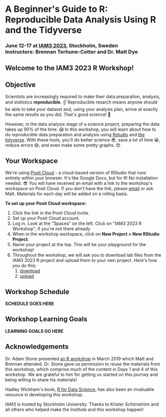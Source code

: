# A Beginner's Guide to R: <br>Reproducible Data Analysis Using R and the Tidyverse
### June 12-17 at [IAM3 2023](), Stockholm, Sweden <br>Instructors: Brennan Terhune-Cotter and Dr. Matt Dye

## Welcome to the IAM3 2023 R Workshop!

## Objective
Scientists are increasingly required to make their data preparation, analysis, and statistics **reproducible**. :point_up: Reproducible resarch means anyone should be able to take your dataset and, using your analysis plan, arrive at exactly the same results as you did. That's good science! :raised_hands:

However, in the data analysis stage of a science project, preparing the data takes up 90% of the time. :scream: In this workshop, you will learn about how to do *reproducible* data preparation and analysis using [Rstudio](http://www.rstudio.com) and [the tidyverse](http://www.tidyverse.org). With these tools, you'll do better science :sunglasses:, save a lot of time :grin:, reduce errors :sweat_smile:, and even make some pretty graphs. :heart_eyes:

## Your Workspace
We're using [Posit Cloud](https://posit.cloud/) - a cloud-based version of RStudio that runs entirely within your browser. It's like Google Docs, but for R! No installation needed. :sunglasses:
You will have received an email with a link to the workshop's workspace on Posit Cloud. If you don't have the link, please [email](mailto:mwddls@rit.edu) or ask Matt. Materials for each day will be added on a rolling basis. 

**To set up your Posit Cloud workspace:**
1. Click the link in the Posit Cloud invite.
2. Set up your Posit Cloud account. 
3. Log in. Look at the "Spaces" on the left. Click on "IAM3 2023 R Workshop", if you're not there already
4. When in the workshop workspace, click on **New Project > New RStudio Project**.
5. Name your project at the top. This will be your playground for the workshop!
6. Throughout the workshop, we will ask you to download lab files from the IAM3 2023 R project and upload them to your own project. Here's how you do this:
    1. [download](img/download.png)
    2. [upload](img/upload.png)


## Workshop Schedule
**SCHEDULE GOES HERE**


## Workshop Learning Goals
**LEARNING GOALS GO HERE**


## Acknowledgements
Dr. Adam Stone presented [an R workshop](https://github.com/foundinblank/2019-ntid-data-workshop) in March 2019 which Matt and Brennan attended. Dr. Stone gave us permission to reuse the materials from this workshop, which comprise much of the content in Days 1 and 4 of this workshop. We are grateful to him for getting us started on this journey and being willing to share his materials!

Hadley Wickham's book, [R for Data Science](https://r4ds.hadley.nz/), has also been an invaluable resource in developing this workshop.

IAM3 is hosted by Stockholm University. Thanks to Krister Schönström and all others who helped make the Institute and this workshop happen!